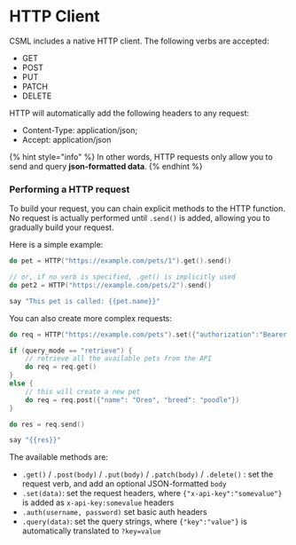 # HTTP Client

CSML includes a native HTTP client. The following verbs are accepted:

* GET
* POST
* PUT
* PATCH
* DELETE

HTTP will automatically add the following headers to any request:

* Content-Type: application/json;
* Accept: application/json

{% hint style="info" %}
In other words, HTTP requests only allow you to send and query **json-formatted data**.
{% endhint %}

### Performing a HTTP request

To build your request, you can chain explicit methods to the HTTP function. No request is actually performed until `.send()` is added, allowing you to gradually build your request.

Here is a simple example:

```cpp
do pet = HTTP("https://example.com/pets/1").get().send()

// or, if no verb is specified, .get() is implicitly used
do pet2 = HTTP("https://example.com/pets/2").send()

say "This pet is called: {{pet.name}}"
```

You can also create more complex requests:

```cpp
do req = HTTP("https://example.com/pets").set({"authorization":"Bearer XXXXX"})

if (query_mode == "retrieve") {
    // retrieve all the available pets from the API
    do req = req.get()
}
else {
    // this will create a new pet
    do req = req.post({"name": "Oreo", "breed": "poodle"})
}

do res = req.send()

say "{{res}}"
```

The available methods are:

* `.get()` / `.post(body)` / `.put(body)` / `.patch(body)` / `.delete()` : set the request verb, and add an optional JSON-formatted `body` 
* `.set(data)`: set the request headers, where `{"x-api-key":"somevalue"}` is added as `x-api-key:somevalue` headers
* `.auth(username, password)` set basic auth headers
* `.query(data)`: set the query strings, where `{"key":"value"}` is automatically translated to `?key=value`





